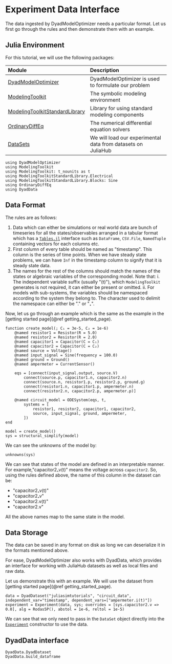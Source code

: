 # Experiment Data Interface

The data ingested by DyadModelOptimizer needs a particular format. Let us first go through the rules and then demonstrate them with an example.

## Julia Environment

For this tutorial, we will use the following packages:

| Module                                                                                         | Description                                                  |
|:---------------------------------------------------------------------------------------------- |:------------------------------------------------------------ |
| [DyadModelOptimizer](https://help.juliahub.com/jsmo/stable/)                               | DyadModelOptimizer is used to formulate our problem      |
| [ModelingToolkit](https://docs.sciml.ai/ModelingToolkit/stable/)                               | The symbolic modeling environment                            |
| [ModelingToolkitStandardLibrary](https://docs.sciml.ai/ModelingToolkitStandardLibrary/stable/) | Library for using standard modeling components               |
| [OrdinaryDiffEq](https://docs.sciml.ai/DiffEqDocs/stable/)                                     | The numerical differential equation solvers                  |
| [DataSets](https://help.juliahub.com/juliahub/stable/tutorials/datasets_intro/)                | We will load our experimental data from datasets on JuliaHub |

```@example data_format
using DyadModelOptimizer
using ModelingToolkit
using ModelingToolkit: t_nounits as t
using ModelingToolkitStandardLibrary.Electrical
using ModelingToolkitStandardLibrary.Blocks: Sine
using OrdinaryDiffEq
using DyadData
```

## Data Format

The rules are as follows:

 1. Data which can either be simulations or real world data are bunch of timeseries for all the states/observables arranged in a tabular format which has a [`Tables.jl`](https://tables.juliadata.org/stable/) interface such as `DataFrame`, `CSV.File`, `NamedTuple` containing vectors for each columns etc.
 2. First column of every table should be named as "timestamp". This column is the series of time points. When we have steady state problems, we can have `Inf` in the timestamp column to signify that it is steady state data.
 3. The names for the rest of the columns should match the names of the states or algebraic variables of the corresponding model. Note that:
    i. The independent variable suffix (usually "(t)"), which `ModelingToolkit` generates is not required, it can either be present or omitted.
    ii. For models with sub-systems, the variables should be namespaced according to the system they belong to. The character used to delimit the namespace can either be "." or "₊".

Now, let us go through an example which is the same as the example in the [getting started page](@ref getting_started_page).

```@example data_format
function create_model(; C₁ = 3e-5, C₂ = 1e-6)
    @named resistor1 = Resistor(R = 5.0)
    @named resistor2 = Resistor(R = 2.0)
    @named capacitor1 = Capacitor(C = C₁)
    @named capacitor2 = Capacitor(C = C₂)
    @named source = Voltage()
    @named input_signal = Sine(frequency = 100.0)
    @named ground = Ground()
    @named ampermeter = CurrentSensor()

    eqs = [connect(input_signal.output, source.V)
        connect(source.p, capacitor1.n, capacitor2.n)
        connect(source.n, resistor1.p, resistor2.p, ground.g)
        connect(resistor1.n, capacitor1.p, ampermeter.n)
        connect(resistor2.n, capacitor2.p, ampermeter.p)]

    @named circuit_model = ODESystem(eqs, t,
        systems = [
            resistor1, resistor2, capacitor1, capacitor2,
            source, input_signal, ground, ampermeter,
        ])
end

model = create_model()
sys = structural_simplify(model)
```

We can see the unknowns of the model by:

```@example data_format
unknowns(sys)
```

We can see that states of the model are defined in an interpretable manner. For example,"capacitor2₊v(t)" means the voltage across `capacitor2`. So, using the rules defined above, the name of this column in the dataset can be:

  - "capacitor2₊v(t)"
  - "capacitor2₊v"
  - "capacitor2.v(t)"
  - "capacitor2.v"

All the above names map to the same state in the model.

## Data Storage

The data can be saved in any format on disk as long we can deserialize it in the formats mentioned above.

For ease, DyadModelOptimizer also works with DyadData, which provides an interface for working with JuliaHub datasets as well as local files and raw data.

Let us demonstrate this with an example. We will use the dataset from [getting started page](@ref getting_started_page).

```@example data_format
data = DyadDataset("juliasimtutorials", "circuit_data", independent_var="timestamp", dependent_vars=["ampermeter.i(t)"])
experiment = Experiment(data, sys; overrides = [sys.capacitor2.v => 0.0], alg = Rodas5P(), abstol = 1e-6, reltol = 1e-5)
```

We can see that we only need to pass in the `DataSet` object directly into the [`Experiment`](@ref) constructor to use the data.

## DyadData interface

```@docs
DyadData.DyadDataset
DyadData.build_dataframe
```
